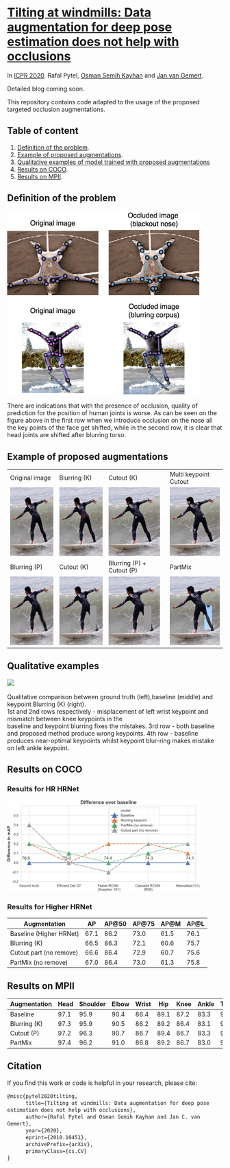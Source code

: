# [Tilting at windmills: Data augmentation for deep pose estimation does not help with occlusions](https://arxiv.org/abs/2010.10451)

In [ICPR 2020](https://arxiv.org/abs/2010.10451). Rafal Pytel, [Osman Semih Kayhan](https://oskyhn.github.io/) and [Jan van Gemert](http://jvgemert.github.io/index.html). 

Detailed blog coming soon. 

This repository contains code adapted to the usage of the proposed targeted occlusion augmentations. 

## Table of content
1. [Definition of the problem](#definition-of-the-problem).
2. [Example of proposed augmentations](#example-of-proposed-augmentations).
3. [Qualitative examples of model trained with proposed augmentations](#qualitative-examples)
4. [Results on COCO](#results-on-coco).
5. [Results on MPII](#results-on-mpii).
## Definition of the problem
<img src="figures/qualitative_examples.png" width=450 height=auto></td>

There are indications that with the presence of occlusion, quality of prediction for the position of human joints is worse. 
As can be seen on the figure above in the first row when we introduce occlusion on the nose all the key points of the face
 get shifted, while in the second row, it is clear that head joints are shifted after blurring torso. 
## Example of proposed augmentations
<table>
  <tr>
    <td>Original image</td>
     <td>Blurring (K)</td>
     <td>Cutout (K)</td>
  <td>Multi keypoint Cutout</td>
  </tr>
  <tr>
    <td><img src="figures/original_img.png" width=120 height=160></td>
    <td><img src="figures/blurring_keypoint.png" width=120 height=160></td>
    <td><img src="figures/cutout_keypoint.png" width=120 height=160></td>
    <td><img src="figures/multi.png" width=120 height=160></td>

  </tr>
  <tr>
    <td>Blurring (P)</td>
     <td>Cutout (K)</td>
     <td>Blurring (P) + Cutout (P)</td>
  <td>PartMix</td>
  </tr>
  <tr>
  <td><img src="figures/blurring_parts.png" width=120 height=160></td>
    <td><img src="figures/cutout_parts.png" width=120 height=160></td>
    <td><img src="figures/cutout_blurring_parts.png" width=120 height=160></td>
    <td><img src="figures/cutmix.png" width=120 height=160></td>
   </tr>
 </table>
 
## Qualitative examples
<img src="figures/4x3.png" width=450 height=auto></td>

Qualitative  comparison  between  ground  truth  (left),baseline  (middle)  and  keypoint  Blurring  (K)  (right).  
1st  and 2nd  rows  respectively  - misplacement of left wrist keypoint and mismatch between knee keypoints in the  
baseline and keypoint blurring fixes the mistakes. 3rd row - both baseline and proposed method produce wrong keypoints.
4th row - baseline produces near-optimal keypoints whilst keypoint blur-ring makes mistake on left ankle keypoint.

## Results on COCO
### Results for HR HRNet
<img src="figures/detectors.png" width=450 height=auto></td>

### Results for Higher HRNet
| Augmentation            | AP   | AP@50 | AP@75 | AP@M | AP@L |
|-------------------------|------|-------|-------|------|------|
| Baseline (Higher HRNet) | 67.1 | 86.2  | 73.0  | 61.5 | 76.1 |
| Blurring (K)            | 66.5 | 86.3  | 72.1  | 60.6 | 75.7 |
| Cutout part (no remove) | 66.6 | 86.4  | 72.9  | 60.7 | 75.6 |
| PartMix (no remove)     | 67.0 | 86.4  | 73.0  | 61.3 | 75.8 |
## Results on MPII
| Augmentation | Head | Shoulder | Elbow | Wrist | Hip  | Knee | Ankle | Total |
|--------------|------|----------|-------|-------|------|------|-------|-------|
| Baseline     | 97.1 | 95.9     | 90.4  | 86.4  | 89.1 | 87.2 | 83.3  | 90.3  |
| Blurring (K) | 97.3 | 95.9     | 90.5  | 86.2  | 89.2 | 86.4 | 83.1  | 90.3  |
| Cutout (P)   | 97.2 | 96.3     | 90.7  | 86.7  | 89.4 | 86.7 | 83.3  | 90.5  |
| PartMix      | 97.4 | 96.2     | 91.0  | 86.8  | 89.2 | 86.7 | 83.0  | 90.5  |
## Citation
If you find this work or code is helpful in your research, please cite:
```
@misc{pytel2020tilting,
      title={Tilting at windmills: Data augmentation for deep pose estimation does not help with occlusions}, 
      author={Rafal Pytel and Osman Semih Kayhan and Jan C. van Gemert},
      year={2020},
      eprint={2010.10451},
      archivePrefix={arXiv},
      primaryClass={cs.CV}
}
```